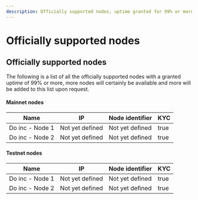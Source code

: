 ```yaml
---
description: Officially supported nodes, uptime granted for 99% or more
---
```


# Officially supported nodes

## Officially supported nodes

The following is a list of all the officially supported nodes with a granted uptime of 99% or more, more nodes will certainly be available and more will be added to this list upon request.

#### Mainnet nodes

<table><thead><tr><th>Name</th><th>IP</th><th>Node identifier</th><th data-type="checkbox">KYC</th></tr></thead><tbody><tr><td>Do inc - Node 1 </td><td>Not yet defined</td><td>Not yet defined</td><td>true</td></tr><tr><td>Do inc - Node 2</td><td>Not yet defined</td><td>Not yet defined</td><td>true</td></tr></tbody></table>

#### Testnet nodes

<table><thead><tr><th>Name</th><th>IP</th><th>Node identifier</th><th data-type="checkbox">KYC</th></tr></thead><tbody><tr><td>Do inc - Node 1 </td><td>Not yet defined</td><td>Not yet defined</td><td>true</td></tr><tr><td>Do inc - Node 2</td><td>Not yet defined</td><td>Not yet defined</td><td>true</td></tr></tbody></table>

